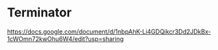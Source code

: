 # Terminator

https://docs.google.com/document/d/1nbpAhK-Li4GDQikcr3Dd2JDkBx-1cWOmn72kwOhu6W4/edit?usp=sharing
